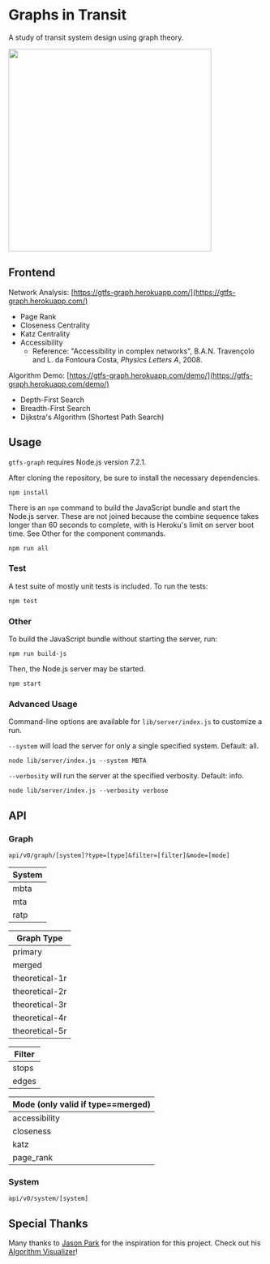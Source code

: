 # Graphs in Transit

A study of transit system design using graph theory.

<img src="http://www.tyleragreen.com/blog_files/2016-10-gtfs-graph/routing1.png" height="400">

## Frontend

Network Analysis: [https://gtfs-graph.herokuapp.com/](https://gtfs-graph.herokuapp.com/)
* Page Rank
* Closeness Centrality
* Katz Centrality
* Accessibility
  * Reference: "Accessibility in complex networks", B.A.N. Travençolo and L. da Fontoura Costa, *Physics Letters A*, 2008.

Algorithm Demo: [https://gtfs-graph.herokuapp.com/demo/](https://gtfs-graph.herokuapp.com/demo/)
* Depth-First Search
* Breadth-First Search
* Dijkstra's Algorithm (Shortest Path Search)

## Usage

`gtfs-graph` requires Node.js version 7.2.1.

After cloning the repository, be sure to install the necessary dependencies.

`npm install`

There is an `npm` command to build the JavaScript bundle and start the Node.js server. These are not joined because the combine sequence takes longer than 60 seconds to complete, with is Heroku's limit on server boot time. See Other for the component commands.

`npm run all`

### Test

A test suite of mostly unit tests is included. To run the tests:

`npm test`

### Other

To build the JavaScript bundle without starting the server, run:

`npm run build-js`

Then, the Node.js server may be started.

`npm start`

### Advanced Usage

Command-line options are available for `lib/server/index.js` to customize a run.

`--system` will load the server for only a single specified system. Default: all.

`node lib/server/index.js --system MBTA`

`--verbosity` will run the server at the specified verbosity. Default: info.

`node lib/server/index.js --verbosity verbose`

## API

### Graph

`api/v0/graph/[system]?type=[type]&filter=[filter]&mode=[mode]`

| System |
|---|
|mbta|
|mta|
|ratp|

| Graph Type |
|---|
|primary|
|merged|
|theoretical-1r|
|theoretical-2r|
|theoretical-3r|
|theoretical-4r|
|theoretical-5r|

|Filter|
|---|
|stops|
|edges|

|Mode (only valid if type==merged)|
|---|
|accessibility|
|closeness|
|katz|
|page_rank|

### System

`api/v0/system/[system]`

## Special Thanks

Many thanks to [Jason Park](https://github.com/parkjs814) for the inspiration for this project. Check out his [Algorithm Visualizer](http://algo-visualizer.jasonpark.me/)!
